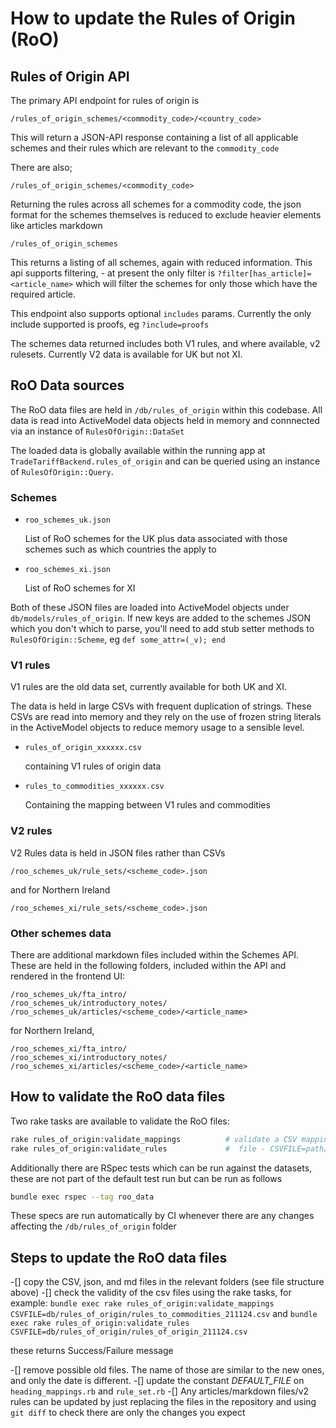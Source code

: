 # How to update the Rules of Origin (RoO)

## Rules of Origin API

The primary API endpoint for rules of origin is

```
/rules_of_origin_schemes/<commodity_code>/<country_code>
```

This will return a JSON-API response containing a list of all applicable schemes and their rules which are relevant to the `commodity_code`

There are also;

```
/rules_of_origin_schemes/<commodity_code>
```

Returning the rules across all schemes for a commodity code, the json format for the schemes themselves is reduced to exclude heavier elements like articles markdown

```
/rules_of_origin_schemes
```

This returns a listing of all schemes, again with reduced information. This api supports filtering, - at present the only filter is `?filter[has_article]=<article_name>` which will filter the schemes for only those which have the required article.

This endpoint also supports optional `includes` params. Currently the only include supported is proofs, eg `?include=proofs`

The schemes data returned includes both V1 rules, and where available, v2 rulesets. Currently V2 data is available for UK but not XI.

## RoO Data sources

The RoO data files are held in `/db/rules_of_origin` within this codebase. All data is read into ActiveModel data objects held in memory and connnected via an instance of `RulesOfOrigin::DataSet`

The loaded data is globally available within the running app at `TradeTariffBackend.rules_of_origin` and can be queried using an instance of `RulesOfOrigin::Query`.

### Schemes

- `roo_schemes_uk.json`

  List of RoO schemes for the UK plus data associated with those schemes such as which countries the apply to

- `roo_schemes_xi.json`

  List of RoO schemes for XI

Both of these JSON files are loaded into ActiveModel objects under `db/models/rules_of_origin`. If new keys are added to the schemes JSON which you don't which to parse, you'll need to add stub setter methods to `RulesOfOrigin::Scheme`, eg `def some_attr=(_v); end`

### V1 rules

V1 rules are the old data set, currently available for both UK and XI.

The data is held in large CSVs with frequent duplication of strings. These CSVs are read into memory and they rely on the use of frozen string literals in the ActiveModel objects to reduce memory usage to a sensible level.

- `rules_of_origin_xxxxxx.csv`

  containing V1 rules of origin data

- `rules_to_commodities_xxxxxx.csv`

  Containing the mapping between V1 rules and commodities

### V2 rules

V2 Rules data is held in JSON files rather than CSVs

```
/roo_schemes_uk/rule_sets/<scheme_code>.json
```

and for Northern Ireland

```
/roo_schemes_xi/rule_sets/<scheme_code>.json
```

### Other schemes data

There are additional markdown files included within the Schemes API. These are held in the following folders, included within the API and rendered in the frontend UI:

```
/roo_schemes_uk/fta_intro/
/roo_schemes_uk/introductory_notes/
/roo_schemes_uk/articles/<scheme_code>/<article_name>
```

for Northern Ireland,

```
/roo_schemes_xi/fta_intro/
/roo_schemes_xi/introductory_notes/
/roo_schemes_xi/articles/<scheme_code>/<article_name>
```

## How to validate the RoO data files

Two rake tasks are available to validate the RoO files:

```bash
rake rules_of_origin:validate_mappings          # validate a CSV mappings file - CSVFILE=path/to/file.csv
rake rules_of_origin:validate_rules             #  file - CSVFILE=path/to/file.csv
```

Additionally there are RSpec tests which can be run against the datasets, these are not part of the default test run but can be run as follows

```bash
bundle exec rspec --tag roo_data
```

These specs are run automatically by CI whenever there are any changes affecting the `/db/rules_of_origin` folder

## Steps to update the RoO data files

-[] copy the CSV, json, and md files in the relevant folders (see file structure above)
-[] check the validity of the csv files using the rake tasks, for example:
  `bundle exec rake rules_of_origin:validate_mappings CSVFILE=db/rules_of_origin/rules_to_commodities_211124.csv`
  and
  `bundle exec rake rules_of_origin:validate_rules CSVFILE=db/rules_of_origin/rules_of_origin_211124.csv`

  these returns Success/Failure message

-[] remove possible old files. The name of those are similar to the new ones, and only the date is different.
-[] update the constant *DEFAULT_FILE* on `heading_mappings.rb` and `rule_set.rb`
-[] Any articles/markdown files/v2 rules can be updated by just replacing the files in the repository and using `git diff` to check there are only the changes you expect
